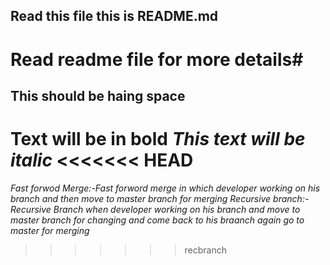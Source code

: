 ## Read this file this is README.md ##
# Read readme file for more details#
## This should be haing space ##
**Text will be in bold**
*This text will be italic*
<<<<<<< HEAD
=======
*Fast forwod Merge:-Fast forword merge in which developer working on his branch and then move to master branch for merging*
*Recursive branch:-Recursive Branch when developer working on his branch and move to master branch for changing and come back to his braanch again go to master for merging*
>>>>>>> recbranch
